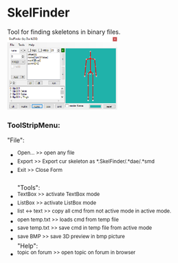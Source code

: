 # SkelFinder
Tool for finding skeletons in binary files.<br />
<img src="help/skelFinderScreen.png" width="256" height="172" />

### ToolStripMenu:<br />
"File":<br />
- <sup>Open... >> open any file<br /></sup>
- <sup>Export >> Export cur skeleton as *.SkelFinder/.*dae/.*smd<br /></sup>
- <sup>Exit >> Close Form<br /><br /></sup>
"Tools":<br />
- <sup>TextBox >> activate TextBox mode<br /></sup>
- <sup>ListBox >> activate ListBox mode<br /></sup>
- <sup>list <-> text >> copy all cmd from not active mode in active mode.<br /></sup>
- <sup>open temp.txt >> loads cmd from temp file<br /></sup>
- <sup>save temp.txt >> save cmd in temp file from active mode<br /></sup>
- <sup>save BMP >> save 3D preview in bmp picture<br /></sup>
"Help":<br />
- <sup>topic on forum >> open topic on forum in browser<br /></sup>
